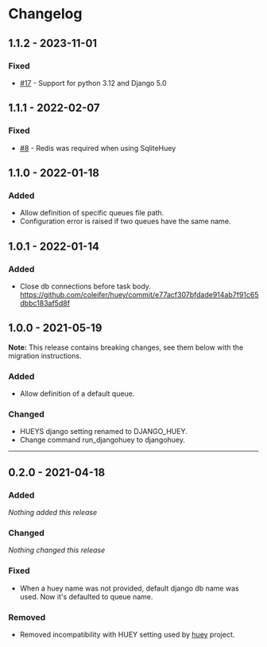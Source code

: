 # Changelog

## 1.1.2 - 2023-11-01
### Fixed
- [#17](https://github.com/gaiacoop/django-huey/issues/17) - Support for python 3.12 and Django 5.0

## 1.1.1 - 2022-02-07
### Fixed
- [#8](https://github.com/gaiacoop/django-huey/issues/8) - Redis was required when using SqliteHuey

## 1.1.0 - 2022-01-18
### Added
- Allow definition of specific queues file path.
- Configuration error is raised if two queues have the same name.

## 1.0.1 - 2022-01-14
### Added
- Close db connections before task body. https://github.com/coleifer/huey/commit/e77acf307bfdade914ab7f91c65dbbc183af5d8f

## 1.0.0 - 2021-05-19
**Note:** This release contains breaking changes, see them below with the migration instructions.

### Added
- Allow definition of a default queue.

### Changed
- HUEYS django setting renamed to DJANGO_HUEY.
- Change command run_djangohuey to djangohuey.

---

## 0.2.0 - 2021-04-18

### Added
*Nothing added this release*

### Changed
*Nothing changed this release*

### Fixed
- When a huey name was not provided, default django db name was used. Now it's defaulted to queue name.

### Removed
- Removed incompatibility with HUEY setting used by [huey](https://github.com/coleifer/huey) project.
